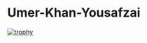 # Umer-Khan-Yousafzai

[![trophy](https://github-profile-trophy.vercel.app/?username=Umer-Khan-Yousafzai)](https://github.com/ryo-ma/github-profile-trophy)
